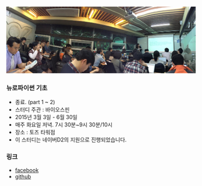 ![대문](doc/img/d150512.jpg)

### 뉴로파이썬 기초
- 종료. (part 1 ~ 2)
- 스터디 주관 : 바이오스핀
- 2015년 3월 3일 - 6월 30일
- 매주 화요일 저녁. 7시 30분~9시 30분/10시
- 장소 : 토즈 타워점
- 이 스터디는 네이버D2의 지원으로 진행되었습니다.

### 링크
- [facebook ](https://www.facebook.com/notes/%EB%B0%94%EC%9D%B4%EC%98%A4%EC%8A%A4%ED%95%80/%ED%8C%8C%EC%9D%B4%EC%8D%AC%EC%9D%84-%EC%9D%B4%EC%9A%A9%ED%95%9C-bioinformatics-%EA%B8%B0%EC%B4%88/566279330148620)
- [github](https://github.com/biospin/neuropy/tree/gh-pages)
